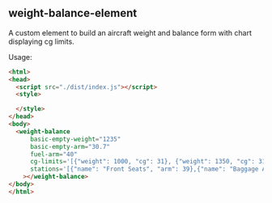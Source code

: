 ## weight-balance-element

A custom element to build an aircraft weight and balance form
with chart displaying cg limits.

Usage:

```html
<html>
<head>
  <script src="./dist/index.js"></script>
  <style>

  </style>
</head>
<body>
  <weight-balance
      basic-empty-weight="1235"
      basic-empty-arm="30.7"
      fuel-arm="40"
      cg-limits='[{"weight": 1000, "cg": 31}, {"weight": 1350, "cg": 31}, {"weight": 1675, "cg": 32.6}, {"cg": 36.5, "weight": 1675}, {"cg": 36.5, "weight": 1000}]'
      stations='[{"name": "Front Seats", "arm": 39},{"name": "Baggage Area 1", "arm": 64},{"name": "Baggage Area 2", "arm": 84}]'
    ></weight-balance>
</body>
</html>
```
